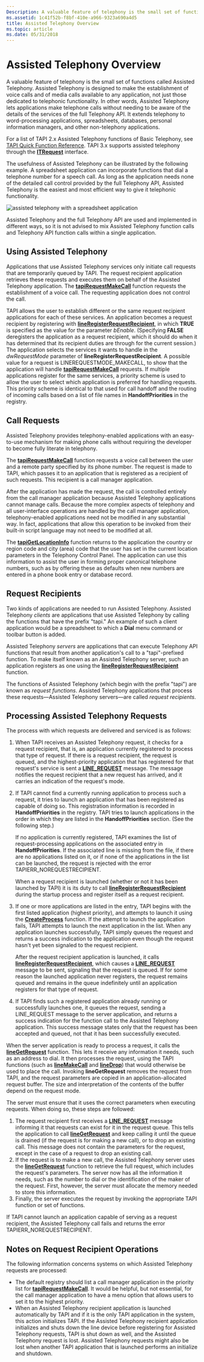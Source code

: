 ```yaml
---
Description: A valuable feature of telephony is the small set of functions called Assisted Telephony.
ms.assetid: 1c41f52b-f8bf-410e-a966-9323a690a4d5
title: Assisted Telephony Overview
ms.topic: article
ms.date: 05/31/2018
---
```


# Assisted Telephony Overview

A valuable feature of telephony is the small set of functions called Assisted Telephony. Assisted Telephony is designed to make the establishment of voice calls and of media calls available to any application, not just those dedicated to telephonic functionality. In other words, Assisted Telephony lets applications make telephone calls without needing to be aware of the details of the services of the full Telephony API. It extends telephony to word-processing applications, spreadsheets, databases, personal information managers, and other non-telephony applications.

For a list of TAPI 2.x Assisted Telephony functions of Basic Telephony, see [TAPI Quick Function Reference](https://msdn.microsoft.com/en-us/library/ms737239(v=VS.85).aspx). TAPI 3.x supports assisted telephony through the [**ITRequest**](/windows/desktop/api/tapi3if/nn-tapi3if-itrequest) interface.

The usefulness of Assisted Telephony can be illustrated by the following example. A spreadsheet application can incorporate functions that dial a telephone number for a speech call. As long as the application needs none of the detailed call control provided by the full Telephony API, Assisted Telephony is the easiest and most efficient way to give it telephonic functionality.

![assisted telephony with a spreadsheet application](images/assist4.png)

Assisted Telephony and the full Telephony API are used and implemented in different ways, so it is not advised to mix Assisted Telephony function calls and Telephony API function calls within a single application.

## Using Assisted Telephony

Applications that use Assisted Telephony services only initiate call requests that are temporarily queued by TAPI. The request recipient application retrieves these requests and executes them on behalf of the Assisted Telephony application. The [**tapiRequestMakeCall**](https://msdn.microsoft.com/en-us/library/ms737210(v=VS.85).aspx) function requests the establishment of a voice call. The requesting application does not control the call.

TAPI allows the user to establish different or the same request recipient applications for each of these services. An application becomes a request recipient by registering with [**lineRegisterRequestRecipient**](https://msdn.microsoft.com/en-us/library/ms736043(v=VS.85).aspx), in which **TRUE** is specified as the value for the parameter *bEnable*. (Specifying **FALSE** deregisters the application as a request recipient, which it should do when it has determined that its recipient duties are through for the current session.) The application selects the services it wants to handle in the *dwRequestMode* parameter of **lineRegisterRequestRecipient**. A possible value for a request is LINEREQUESTMODE\_MAKECALL, to show that the application will handle [**tapiRequestMakeCall**](https://msdn.microsoft.com/en-us/library/ms737210(v=VS.85).aspx) requests. If multiple applications register for the same services, a priority scheme is used to allow the user to select which application is preferred for handling requests. This priority scheme is identical to that used for call handoff and the routing of incoming calls based on a list of file names in **HandoffPriorities** in the registry.

## Call Requests

Assisted Telephony provides telephony-enabled applications with an easy-to-use mechanism for making phone calls without requiring the developer to become fully literate in telephony.

The [**tapiRequestMakeCall**](https://msdn.microsoft.com/en-us/library/ms737210(v=VS.85).aspx) function requests a voice call between the user and a remote party specified by its phone number. The request is made to TAPI, which passes it to an application that is registered as a recipient of such requests. This recipient is a call manager application.

After the application has made the request, the call is controlled entirely from the call manager application because Assisted Telephony applications cannot manage calls. Because the more complex aspects of telephony and all user-interface operations are handled by the call manager application, telephony-enabled applications need not be modified in any substantial way. In fact, applications that allow this operation to be invoked from their built-in script language may not need to be modified at all.

The [**tapiGetLocationInfo**](https://msdn.microsoft.com/en-us/library/ms737208(v=VS.85).aspx) function returns to the application the country or region code and city (area) code that the user has set in the current location parameters in the Telephony Control Panel. The application can use this information to assist the user in forming proper canonical telephone numbers, such as by offering these as defaults when new numbers are entered in a phone book entry or database record.

## Request Recipients

Two kinds of applications are needed to run Assisted Telephony. Assisted Telephony *clients* are applications that use Assisted Telephony by calling the functions that have the prefix "tapi." An example of such a client application would be a spreadsheet to which a **Dial** menu command or toolbar button is added.

Assisted Telephony *servers* are applications that can execute Telephony API functions that result from another application's call to a "tapi"-prefixed function. To make itself known as an Assisted Telephony server, such an application registers as one using the [**lineRegisterRequestRecipient**](https://msdn.microsoft.com/en-us/library/ms736043(v=VS.85).aspx) function.

The functions of Assisted Telephony (which begin with the prefix "tapi") are known as *request functions*. Assisted Telephony applications that process these requests—Assisted Telephony servers—are called *request recipients*.

## Processing Assisted Telephony Requests

The process with which requests are delivered and serviced is as follows:

1.  When TAPI receives an Assisted Telephony request, it checks for a request recipient, that is, an application currently registered to process that type of request. If there is a request recipient, the request is queued, and the highest-priority application that has registered for that request's service is sent a [**LINE\_REQUEST**](https://msdn.microsoft.com/en-us/library/ms736572(v=VS.85).aspx) message. The message notifies the request recipient that a new request has arrived, and it carries an indication of the request's mode.
2.  If TAPI cannot find a currently running application to process such a request, it tries to launch an application that has been registered as capable of doing so. This registration information is recorded in **HandoffPriorities** in the registry. TAPI tries to launch applications in the order in which they are listed in the **HandoffPriorities** section. (See the following step.)

    If no application is currently registered, TAPI examines the list of request-processing applications on the associated entry in **HandoffPriorities**. If the associated line is missing from the file, if there are no applications listed on it, or if none of the applications in the list can be launched, the request is rejected with the error TAPIERR\_NOREQUESTRECIPIENT.

    When a request recipient is launched (whether or not it has been launched by TAPI) it is its duty to call [**lineRegisterRequestRecipient**](https://msdn.microsoft.com/en-us/library/ms736043(v=VS.85).aspx) during the startup process and register itself as a request recipient.

3.  If one or more applications are listed in the entry, TAPI begins with the first listed application (highest priority), and attempts to launch it using the [**CreateProcess**](https://docs.microsoft.com/windows/desktop/api/processthreadsapi/nf-processthreadsapi-createprocessa) function. If the attempt to launch the application fails, TAPI attempts to launch the next application in the list. When any application launches successfully, TAPI simply queues the request and returns a success indication to the application even though the request hasn't yet been signaled to the request recipient.

    After the request recipient application is launched, it calls [**lineRegisterRequestRecipient**](https://msdn.microsoft.com/en-us/library/ms736043(v=VS.85).aspx), which causes a [**LINE\_REQUEST**](https://msdn.microsoft.com/en-us/library/ms736572(v=VS.85).aspx) message to be sent, signaling that the request is queued. If for some reason the launched application never registers, the request remains queued and remains in the queue indefinitely until an application registers for that type of request.

4.  If TAPI finds such a registered application already running or successfully launches one, it queues the request, sending a LINE\_REQUEST message to the server application, and returns a success indication for the function call to the Assisted Telephony application. This success message states only that the request has been accepted and queued, not that it has been successfully executed.

When the server application is ready to process a request, it calls the [**lineGetRequest**](https://msdn.microsoft.com/en-us/library/ms735976(v=VS.85).aspx) function. This lets it receive any information it needs, such as an address to dial. It then processes the request, using the TAPI functions (such as [**lineMakeCall**](https://msdn.microsoft.com/en-us/library/ms735988(v=VS.85).aspx) and [**lineDrop**](https://msdn.microsoft.com/en-us/library/ms735626(v=VS.85).aspx)) that would otherwise be used to place the call. Invoking **lineGetRequest** removes the request from TAPI, and the request parameters are copied in an application-allocated request buffer. The size and interpretation of the contents of the buffer depend on the request mode.

The server must ensure that it uses the correct parameters when executing requests. When doing so, these steps are followed:

1.  The request recipient first receives a [**LINE\_REQUEST**](https://msdn.microsoft.com/en-us/library/ms736572(v=VS.85).aspx) message informing it that requests can exist for it in the request queue. This tells the application to call [**lineGetRequest**](https://msdn.microsoft.com/en-us/library/ms735976(v=VS.85).aspx) and keep calling it until the queue is drained (if the request is for making a new call), or to drop an existing call. This message does not contain the parameters for the request, except in the case of a request to drop an existing call.
2.  If the request is to make a new call, the Assisted Telephony server uses the [**lineGetRequest**](https://msdn.microsoft.com/en-us/library/ms735976(v=VS.85).aspx) function to retrieve the full request, which includes the request's parameters. The server now has all the information it needs, such as the number to dial or the identification of the maker of the request. First, however, the server must allocate the memory needed to store this information.
3.  Finally, the server executes the request by invoking the appropriate TAPI function or set of functions.

If TAPI cannot launch an application capable of serving as a request recipient, the Assisted Telephony call fails and returns the error TAPIERR\_NOREQUESTRECIPIENT.

## Notes on Request Recipient Operations

The following information concerns systems on which Assisted Telephony requests are processed:

-   The default registry should list a call manager application in the priority list for [**tapiRequestMakeCall**](https://msdn.microsoft.com/en-us/library/ms737210(v=VS.85).aspx). It would be helpful, but not essential, for the call manager application to have a menu option that allows users to set it to the highest priority.
-   When an Assisted Telephony recipient application is launched automatically by TAPI and if it is the only TAPI application in the system, this action initializes TAPI. If the Assisted Telephony recipient application initializes and shuts down the line device before registering for Assisted Telephony requests, TAPI is shut down as well, and the Assisted Telephony request is lost. Assisted Telephony requests might also be lost when another TAPI application that is launched performs an initialize and shutdown.

 

 



